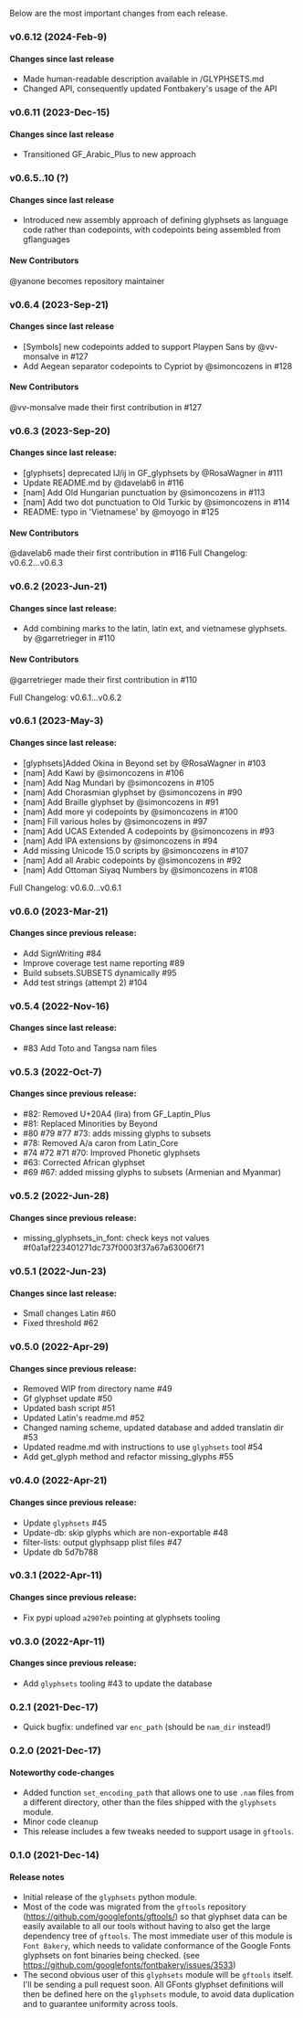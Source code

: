 Below are the most important changes from each release.

### v0.6.12 (2024-Feb-9)
#### Changes since last release

- Made human-readable description available in /GLYPHSETS.md
- Changed API, consequently updated Fontbakery's usage of the API

### v0.6.11 (2023-Dec-15)
#### Changes since last release

- Transitioned GF_Arabic_Plus to new approach

### v0.6.5..10 (?)
#### Changes since last release

- Introduced new assembly approach of defining glyphsets as language code rather than codepoints, with codepoints being assembled from gflanguages

#### New Contributors
@yanone becomes repository maintainer

### v0.6.4 (2023-Sep-21)
#### Changes since last release

- [Symbols] new codepoints added to support Playpen Sans by @vv-monsalve in #127
- Add Aegean separator codepoints to Cypriot by @simoncozens in #128

#### New Contributors
@vv-monsalve made their first contribution in #127

### v0.6.3 (2023-Sep-20)
#### Changes since last release:
- [glyphsets] deprecated IJ/ij in GF_glyphsets by @RosaWagner in #111
- Update README.md by @davelab6 in #116
- [nam] Add Old Hungarian punctuation by @simoncozens in #113
- [nam] Add two dot punctuation to Old Turkic by @simoncozens in #114
- README: typo in 'Vietnamese' by @moyogo in #125

#### New Contributors
@davelab6 made their first contribution in #116
Full Changelog: v0.6.2...v0.6.3

### v0.6.2 (2023-Jun-21)
#### Changes since last release:

- Add combining marks to the latin, latin ext, and vietnamese glyphsets. by @garretrieger in #110

#### New Contributors
@garretrieger made their first contribution in #110

Full Changelog: v0.6.1...v0.6.2


### v0.6.1 (2023-May-3)
#### Changes since last release:

- [glyphsets]Added Okina in Beyond set by @RosaWagner in #103
- [nam] Add Kawi by @simoncozens in #106
- [nam] Add Nag Mundari by @simoncozens in #105
- [nam] Add Chorasmian glyphset by @simoncozens in #90
- [nam] Add Braille glyphset by @simoncozens in #91
- [nam] Add more yi codepoints by @simoncozens in #100
- [nam] Fill various holes by @simoncozens in #97
- [nam] Add UCAS Extended A codepoints by @simoncozens in #93
- [nam] Add IPA extensions by @simoncozens in #94
- Add missing Unicode 15.0 scripts by @simoncozens in #107
- [nam] Add all Arabic codepoints by @simoncozens in #92
- [nam] Add Ottoman Siyaq Numbers by @simoncozens in #108

Full Changelog: v0.6.0...v0.6.1


### v0.6.0 (2023-Mar-21)
#### Changes since previous release:

- Add SignWriting #84
- Improve coverage test name reporting #89
- Build subsets.SUBSETS dynamically #95
- Add test strings (attempt 2) #104

### v0.5.4 (2022-Nov-16)
#### Changes since last release:

- #83 Add Toto and Tangsa nam files

### v0.5.3 (2022-Oct-7)
#### Changes since previous release:

- #82: Removed U+20A4 (lira) from GF_Laptin_Plus
- #81: Replaced Minorities by Beyond
- #80 #79 #77 #73: adds missing glyphs to subsets
- #78: Removed A/a caron from Latin_Core
- #74 #72 #71 #70: Improved Phonetic glyphsets
- #63: Corrected African glyphset
- #69 #67: added missing glyphs to subsets (Armenian and Myanmar)

### v0.5.2 (2022-Jun-28)
#### Changes since previous release:

- missing_glyphsets_in_font: check keys not values #f0a1af223401271dc737f0003f37a67a63006f71


### v0.5.1 (2022-Jun-23)
#### Changes since last release:

- Small changes Latin #60
- Fixed threshold #62


### v0.5.0 (2022-Apr-29)
#### Changes since previous release:

- Removed WIP from directory name #49
- Gf glyphset update #50
- Updated bash script #51
- Updated Latin's readme.md #52
- Changed naming scheme, updated database and added translatin dir #53
- Updated readme.md with instructions to use `glyphsets` tool #54
- Add get_glyph method and refactor missing_glyphs #55


### v0.4.0 (2022-Apr-21)
#### Changes since previous release:

- Update `glyphsets` #45
- Update-db: skip glyphs which are non-exportable #48
- filter-lists: output glyphsapp plist files #47
- Update db 5d7b788

### v0.3.1 (2022-Apr-11)
#### Changes since previous release:

- Fix pypi upload `a2907eb` pointing at glyphsets tooling

### v0.3.0 (2022-Apr-11)
#### Changes since previous release:

- Add `glyphsets` tooling #43 to update the database

### 0.2.1 (2021-Dec-17)
  - Quick bugfix: undefined var `enc_path` (should be `nam_dir` instead!)

### 0.2.0 (2021-Dec-17)
#### Noteworthy code-changes
  - Added function `set_encoding_path` that allows one to use `.nam` files from a different directory, other than the files shipped with the `glyphsets` module.
  - Minor code cleanup
  - This release includes a few tweaks needed to support usage in `gftools`.


### 0.1.0 (2021-Dec-14)
#### Release notes
  - Initial release of the `glyphsets` python module.
  - Most of the code was migrated from the `gftools` repository (https://github.com/googlefonts/gftools/) so that glyphset data can be easily available to all our tools without having to also get the large dependency tree of `gftools`. The most immediate user of this module is `Font Bakery`, which needs to validate conformance of the Google Fonts glyphsets on font binaries being checked. (see https://github.com/googlefonts/fontbakery/issues/3533)
  - The second obvious user of this `glyphsets` module will be `gftools` itself. I'll be sending a pull request soon. All GFonts glyphset definitions will then be defined here on the `glyphsets` module, to avoid data duplication and to guarantee uniformity across tools.
